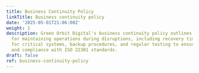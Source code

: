 ```yaml
---
title: Business Continuity Policy
linkTitle: Business continuity policy
date: '2025-05-01T21:06:00Z'
weight: 1
description: Green Orbit Digital's business continuity policy outlines responsibilities
  for maintaining operations during disruptions, including recovery time objectives
  for critical systems, backup procedures, and regular testing to ensure effectiveness
  and compliance with ISO 22301 standards.
draft: false
ref: business-continuity-policy
---
```


